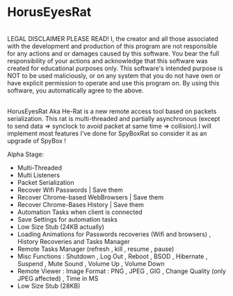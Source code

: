 # HorusEyesRat
<br>
LEGAL DISCLAIMER PLEASE READ! I, the creator and all those associated with the development and production of this program are not responsible for any actions and or damages caused by this software. You bear the full responsibility of your actions and acknowledge that this software was created for educational purposes only. This software's intended purpose is NOT to be used maliciously, or on any system that you do not have own or have explicit permission to operate and use this program on. By using this software, you automatically agree to the above.
<br><br>

HorusEyesRat Aka He-Rat is a new remote access tool based on packets serialization. This rat is multi-threaded and partially asynchronous (except to send data => synclock to avoid packet at same time => collision).I will implement most features I've done for SpyBoxRat so consider it as an upgrade of SpyBox !

Alpha Stage: 

* Multi-Threaded
* Multi Listeners
* Packet Serialization
* Recover Wifi Passwords | Save them
* Recover Chrome-based WebBrowsers | Save them
* Recover Chrome-Bases History | Save them
* Automation Tasks when client is connected
* Save Settings for automation tasks
* Low Size Stub (24KB actually)
* Loading Animations for Passwords recoveries (Wifi and browsers) , History Recoveries and Tasks Manager
* Remote Tasks Manager (refresh , kill , resume , pause)
* Misc Functions : Shutdown , Log Out , Reboot , BSOD , Hibernate , Suspend , Mute Sound , Volume Up , Volume Down
* Remote Viewer : Image Format : PNG , JPEG , GIG , Change Quality (only JPEG affected) , Time in MS
* Low Size Stub (28KB)


